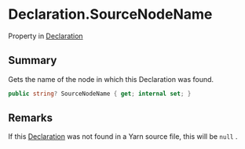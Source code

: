 # Declaration.SourceNodeName

Property in [Declaration](/docs/api/csharp/yarn.compiler.declaration.md)

## Summary


Gets the name of the node in which this Declaration was found.


```csharp
public string? SourceNodeName { get; internal set; }
```

## Remarks


If this  <a href="yarn.compiler.declaration.md">Declaration</a>  was not found in a Yarn
source file, this will be  <code>null</code> .



